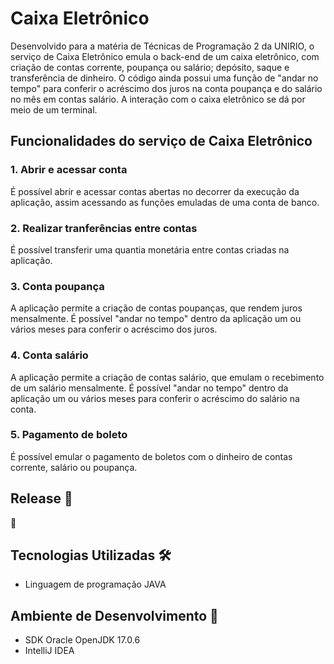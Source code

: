 
# Caixa Eletrônico
Desenvolvido para a matéria de Técnicas de Programação 2 da UNIRIO, o serviço de Caixa Eletrônico emula o back-end de um caixa eletrônico, com criação de contas corrente, poupança ou salário; depósito, saque e transferência de dinheiro. O código ainda possui uma função de "andar no tempo" para conferir o acréscimo dos juros na conta poupança e do salário no mês em contas salário.
A interação com o caixa eletrônico se dá por meio de um terminal.


## Funcionalidades do serviço de Caixa Eletrônico

### 1. Abrir e acessar conta
É possível abrir e acessar contas abertas no decorrer da execução da aplicação, assim acessando as funções emuladas de uma conta de banco.

### 2. Realizar tranferências entre contas
É possível transferir uma quantia monetária entre contas criadas na aplicação.

### 3. Conta poupança
A aplicação permite a criação de contas poupanças, que rendem juros mensalmente. É possível "andar no tempo" dentro da aplicação um ou vários meses para conferir o acréscimo dos juros.


### 4. Conta salário
A aplicação permite a criação de contas salário, que emulam o recebimento de um salário mensalmente. É possível "andar no tempo" dentro da aplicação um ou vários meses para conferir o acréscimo do salário na conta.

### 5. Pagamento de boleto
É possível emular o pagamento de boletos com o dinheiro de contas corrente, salário ou poupança.


## Release 🚀
 🔗


## Tecnologias Utilizadas 🛠️
* Linguagem de programação JAVA

## Ambiente de Desenvolvimento 🧰

* SDK Oracle OpenJDK 17.0.6
* IntelliJ IDEA

